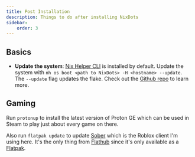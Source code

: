 ```yaml
---
title: Post Installation
description: Things to do after installing NixDots
sidebar:
    order: 3
---
```

## Basics
- **Update the system**: [Nix Helper CLI](https://github.com/nix-community/nh) is installed by default.
Update the system with `nh os boot <path to NixDots> -H <hostname> --update`. The `--update` flag updates the flake.
Check out the [Github repo](https://github.com/nix-community/nh) to learn more.

## Gaming
Run `protonup` to install the latest version of Proton GE which can be used in Steam to play just about every game on
there.

Also run `flatpak update` to update [Sober](https://sober.vinegarhq.org/) which is the Roblox client I'm using here. It's
the only thing from [Flathub](https://flathub.org/) since it's only available as a [Flatpak](https://flatpak.org/).
